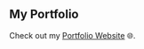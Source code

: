 ## My Portfolio

Check out my [Portfolio Website]([https://yourportfolio.com](https://portfolio-4o3ntnuax-gnithesh16-gmailcoms-projects.vercel.app/)) 🌐.

